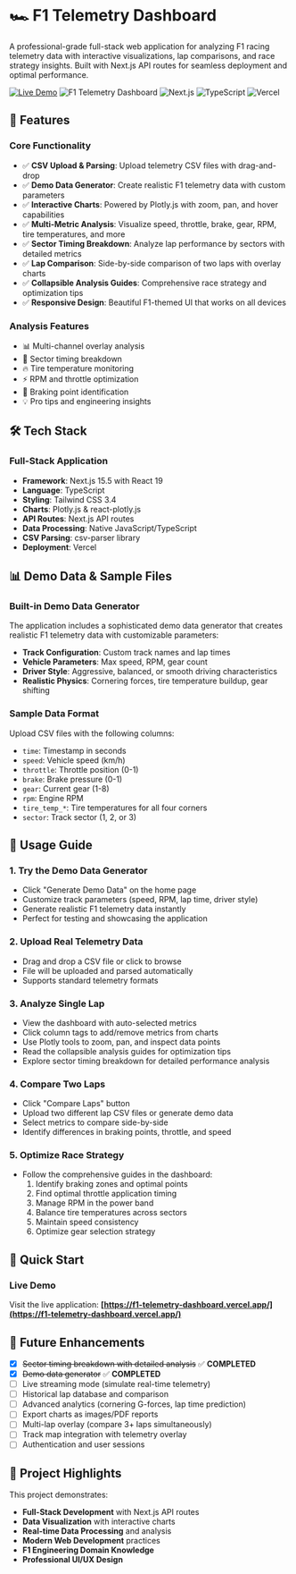 # 🏎️ F1 Telemetry Dashboard

A professional-grade full-stack web application for analyzing F1 racing telemetry data with interactive visualizations, lap comparisons, and race strategy insights. Built with Next.js API routes for seamless deployment and optimal performance.

[![Live Demo](https://img.shields.io/badge/🚀_Live_Demo-Visit_Now-green?style=for-the-badge)](https://f1-telemetry-dashboard.vercel.app/)
![F1 Telemetry Dashboard](https://img.shields.io/badge/F1-Telemetry%20Dashboard-red?style=for-the-badge&logo=formula1)
![Next.js](https://img.shields.io/badge/Next.js-15.5-black?style=flat-square&logo=next.js)
![TypeScript](https://img.shields.io/badge/TypeScript-5.0-blue?style=flat-square&logo=typescript)
![Vercel](https://img.shields.io/badge/Deployed_on-Vercel-black?style=flat-square&logo=vercel)

## 🌟 Features

### Core Functionality
- ✅ **CSV Upload & Parsing**: Upload telemetry CSV files with drag-and-drop
- ✅ **Demo Data Generator**: Create realistic F1 telemetry data with custom parameters
- ✅ **Interactive Charts**: Powered by Plotly.js with zoom, pan, and hover capabilities
- ✅ **Multi-Metric Analysis**: Visualize speed, throttle, brake, gear, RPM, tire temperatures, and more
- ✅ **Sector Timing Breakdown**: Analyze lap performance by sectors with detailed metrics
- ✅ **Lap Comparison**: Side-by-side comparison of two laps with overlay charts
- ✅ **Collapsible Analysis Guides**: Comprehensive race strategy and optimization tips
- ✅ **Responsive Design**: Beautiful F1-themed UI that works on all devices

### Analysis Features
- 📊 Multi-channel overlay analysis
- 🏁 Sector timing breakdown
- 🔥 Tire temperature monitoring
- ⚡ RPM and throttle optimization
- 🎯 Braking point identification
- 💡 Pro tips and engineering insights

## 🛠️ Tech Stack

### Full-Stack Application
- **Framework**: Next.js 15.5 with React 19
- **Language**: TypeScript
- **Styling**: Tailwind CSS 3.4
- **Charts**: Plotly.js & react-plotly.js
- **API Routes**: Next.js API routes 
- **Data Processing**: Native JavaScript/TypeScript
- **CSV Parsing**: csv-parser library
- **Deployment**: Vercel 


## 📊 Demo Data & Sample Files

### Built-in Demo Data Generator
The application includes a sophisticated demo data generator that creates realistic F1 telemetry data with customizable parameters:
- **Track Configuration**: Custom track names and lap times
- **Vehicle Parameters**: Max speed, RPM, gear count
- **Driver Style**: Aggressive, balanced, or smooth driving characteristics
- **Realistic Physics**: Cornering forces, tire temperature buildup, gear shifting

### Sample Data Format
Upload CSV files with the following columns:
- `time`: Timestamp in seconds
- `speed`: Vehicle speed (km/h)
- `throttle`: Throttle position (0-1)
- `brake`: Brake pressure (0-1)
- `gear`: Current gear (1-8)
- `rpm`: Engine RPM
- `tire_temp_*`: Tire temperatures for all four corners
- `sector`: Track sector (1, 2, or 3)

## 📖 Usage Guide

### 1. Try the Demo Data Generator
- Click "Generate Demo Data" on the home page
- Customize track parameters (speed, RPM, lap time, driver style)
- Generate realistic F1 telemetry data instantly
- Perfect for testing and showcasing the application

### 2. Upload Real Telemetry Data
- Drag and drop a CSV file or click to browse
- File will be uploaded and parsed automatically
- Supports standard telemetry formats

### 3. Analyze Single Lap
- View the dashboard with auto-selected metrics
- Click column tags to add/remove metrics from charts
- Use Plotly tools to zoom, pan, and inspect data points
- Read the collapsible analysis guides for optimization tips
- Explore sector timing breakdown for detailed performance analysis

### 4. Compare Two Laps
- Click "Compare Laps" button
- Upload two different lap CSV files or generate demo data
- Select metrics to compare side-by-side
- Identify differences in braking points, throttle, and speed

### 5. Optimize Race Strategy
- Follow the comprehensive guides in the dashboard:
  1. Identify braking zones and optimal points
  2. Find optimal throttle application timing
  3. Manage RPM in the power band
  4. Balance tire temperatures across sectors
  5. Maintain speed consistency
  6. Optimize gear selection strategy

## 🚀 Quick Start

### Live Demo
Visit the live application: **[https://f1-telemetry-dashboard.vercel.app/](https://f1-telemetry-dashboard.vercel.app/)**


## 🎯 Future Enhancements

- [x] ~~Sector timing breakdown with detailed analysis~~ ✅ **COMPLETED**
- [x] ~~Demo data generator~~ ✅ **COMPLETED**
- [ ] Live streaming mode (simulate real-time telemetry)
- [ ] Historical lap database and comparison
- [ ] Advanced analytics (cornering G-forces, lap time prediction)
- [ ] Export charts as images/PDF reports
- [ ] Multi-lap overlay (compare 3+ laps simultaneously)
- [ ] Track map integration with telemetry overlay
- [ ] Authentication and user sessions

## 📝 Project Highlights

This project demonstrates:
- **Full-Stack Development** with Next.js API routes
- **Data Visualization** with interactive charts
- **Real-time Data Processing** and analysis
- **Modern Web Development** practices
- **F1 Engineering Domain Knowledge**
- **Professional UI/UX Design**
